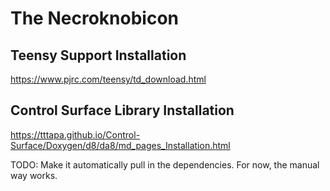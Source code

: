 # The Necroknobicon

## Teensy Support Installation
https://www.pjrc.com/teensy/td_download.html

## Control Surface Library Installation
https://tttapa.github.io/Control-Surface/Doxygen/d8/da8/md_pages_Installation.html

TODO: Make it automatically pull in the dependencies. For now, the manual way works.
